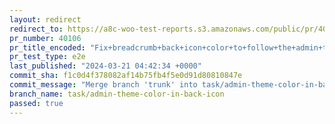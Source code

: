 ```yaml
---
layout: redirect
redirect_to: https://a8c-woo-test-reports.s3.amazonaws.com/public/pr/40106/e2e/index.html
pr_number: 40106
pr_title_encoded: "Fix+breadcrumb+back+icon+color+to+follow+the+admin+theme+color"
pr_test_type: e2e
last_published: "2024-03-21 04:42:34 +0000"
commit_sha: f1c0d4f378082af14b75fb4f5e0d91d80810847e
commit_message: "Merge branch 'trunk' into task/admin-theme-color-in-back-icon"
branch_name: task/admin-theme-color-in-back-icon
passed: true
---
```

